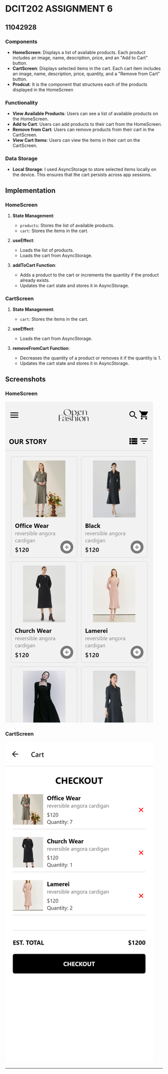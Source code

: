 # DCIT202 ASSIGNMENT 6

## 11042928

### Components

- **HomeScreen**: Displays a list of available products. Each product includes an image, name, description, price, and an "Add to Cart" button.
- **CartScreen**: Displays selected items in the cart. Each cart item includes an image, name, description, price, quantity, and a "Remove from Cart" button.
- **Prodcut**: It is the component that structures each of the products displayed in the HomeScreen

### Functionality

- **View Available Products**: Users can see a list of available products on the HomeScreen.
- **Add to Cart**: Users can add products to their cart from the HomeScreen.
- **Remove from Cart**: Users can remove products from their cart in the CartScreen.
- **View Cart Items**: Users can view the items in their cart on the CartScreen.

### Data Storage

- **Local Storage**: I used AsyncStorage to store selected items locally on the device. This ensures that the cart persists across app sessions.

## Implementation
### HomeScreen

1. **State Management**: 
   - `products`: Stores the list of available products.
   - `cart`: Stores the items in the cart.

2. **useEffect**:
   - Loads the list of products.
   - Loads the cart from AsyncStorage.

3. **addToCart Function**:
   - Adds a product to the cart or increments the quantity if the product already exists.
   - Updates the cart state and stores it in AsyncStorage.

### CartScreen

1. **State Management**:
   - `cart`: Stores the items in the cart.

2. **useEffect**:
   - Loads the cart from AsyncStorage.

3. **removeFromCart Function**:
   - Decreases the quantity of a product or removes it if the quantity is 1.
   - Updates the cart state and stores it in AsyncStorage.

## Screenshots

### HomeScreen

![HomeScreen](.\my-app\assets\screenshots\ss1.png)

### CartScreen

![CartScreen](.\my-app\assets\screenshots\ss2.png)

---